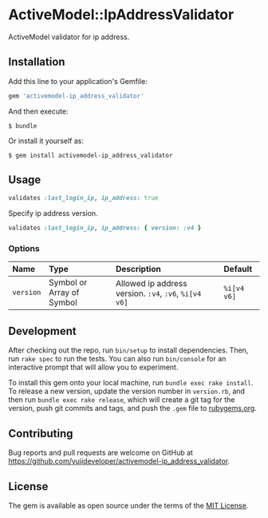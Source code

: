 # ActiveModel::IpAddressValidator

ActiveModel validator for ip address.

## Installation

Add this line to your application's Gemfile:

```ruby
gem 'activemodel-ip_address_validator'
```

And then execute:

    $ bundle

Or install it yourself as:

    $ gem install activemodel-ip_address_validator

## Usage

``` ruby
validates :last_login_ip, ip_address: true
```

Specify ip address version.
``` ruby
validates :last_login_ip, ip_address: { version: :v4 }
```

### Options

| Name | Type | Description | Default |
|:-----|:-----|:------------|:--------|
| `version` | Symbol or Array of Symbol | Allowed ip address version. `:v4`, `:v6`, `%i[v4 v6]` | `%i[v4 v6]` |

## Development

After checking out the repo, run `bin/setup` to install dependencies. Then, run `rake spec` to run the tests. You can also run `bin/console` for an interactive prompt that will allow you to experiment.

To install this gem onto your local machine, run `bundle exec rake install`. To release a new version, update the version number in `version.rb`, and then run `bundle exec rake release`, which will create a git tag for the version, push git commits and tags, and push the `.gem` file to [rubygems.org](https://rubygems.org).

## Contributing

Bug reports and pull requests are welcome on GitHub at https://github.com/yujideveloper/activemodel-ip_address_validator.

## License

The gem is available as open source under the terms of the [MIT License](https://opensource.org/licenses/MIT).
